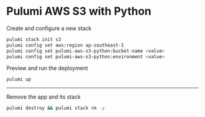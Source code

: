 # Pulumi AWS S3 with Python

Create and configure a new stack

```sh
pulumi stack init s3
pulumi config set aws:region ap-southeast-1
pulumi config set pulumi-aws-s3-python:bucket-name <value>
pulumi config set pulumi-aws-s3-python:environment <value>
```

Preview and run the deployment

```sh
pulumi up
```

---

Remove the app and its stack

```sh
pulumi destroy && pulumi stack rm -y
```
